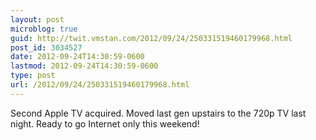 ```yaml
---
layout: post
microblog: true
guid: http://twit.vmstan.com/2012/09/24/250331519460179968.html
post_id: 3034527
date: 2012-09-24T14:30:59-0600
lastmod: 2012-09-24T14:30:59-0600
type: post
url: /2012/09/24/250331519460179968.html
---
```

Second Apple TV acquired. Moved last gen upstairs to the 720p TV last night. Ready to go Internet only this weekend!

